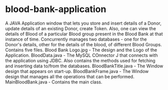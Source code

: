 # blood-bank-application
A JAVA Application window that lets you store and insert details of a Donor, update details of an existing Donor, create Token.
Also, one can view the details of Blood of a particular Blood group present in the Blood Bank at that instance of time.
Concurrently manages two databases - one for the Donor's details, other for the details of the blood, of different Blood Groups.
Contains five files.
Blood Bank Logo.jpg - The design and the Logo of the Application.
BloodData.java - The MySQL COnnector J that connects with the application using JDBC. Also contains the methods used for fetching and inserting data to/from the databases.
BloodBankTitle.java - The Window design that appears on start-up.
BloodBankFrame.java - The Window design that manages all the operations that can be performed.
MainBloodBank.java - Contains the main class.

